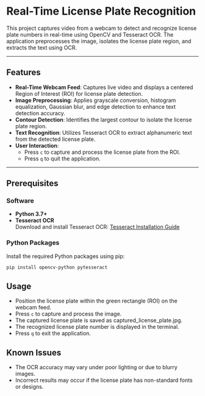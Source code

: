 # Real-Time License Plate Recognition

This project captures video from a webcam to detect and recognize license plate numbers in real-time using OpenCV and Tesseract OCR. The application preprocesses the image, isolates the license plate region, and extracts the text using OCR.

---

## Features

- **Real-Time Webcam Feed**: Captures live video and displays a centered Region of Interest (ROI) for license plate detection.
- **Image Preprocessing**: Applies grayscale conversion, histogram equalization, Gaussian blur, and edge detection to enhance text detection accuracy.
- **Contour Detection**: Identifies the largest contour to isolate the license plate region.
- **Text Recognition**: Utilizes Tesseract OCR to extract alphanumeric text from the detected license plate.
- **User Interaction**: 
  - Press `c` to capture and process the license plate from the ROI.
  - Press `q` to quit the application.

---

## Prerequisites

### Software
- **Python 3.7+**
- **Tesseract OCR**  
  Download and install Tesseract OCR: [Tesseract Installation Guide](https://github.com/tesseract-ocr/tesseract)

### Python Packages
Install the required Python packages using pip:
```bash
pip install opencv-python pytesseract
```

## Usage

- Position the license plate within the green rectangle (ROI) on the webcam feed.
- Press `c` to capture and process the image.
- The captured license plate is saved as captured_license_plate.jpg.
- The recognized license plate number is displayed in the terminal.
- Press `q` to exit the application.

## Known Issues

- The OCR accuracy may vary under poor lighting or due to blurry images.
- Incorrect results may occur if the license plate has non-standard fonts or designs.
